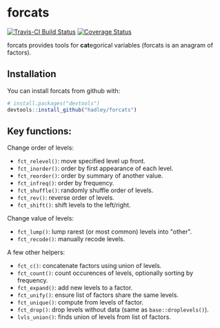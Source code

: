 # forcats

[![Travis-CI Build Status](https://travis-ci.org/hadley/forcats.svg?branch=master)](https://travis-ci.org/hadley/forcats)
[![Coverage Status](https://img.shields.io/codecov/c/github/hadley/forcats/master.svg)](https://codecov.io/github/hadley/forcats?branch=master)

forcats provides tools for **cat**egorical variables (forcats is an anagram of factors).

## Installation

You can install forcats from github with:

```R
# install.packages("devtools")
devtools::install_github("hadley/forcats")
```

## Key functions:

Change order of levels:

* `fct_relevel()`: move specified level up front.
* `fct_inorder()`: order by first appearance of each level.
* `fct_reorder()`: order by summary of another value.
* `fct_infreq()`:  order by frequency.
* `fct_shuffle()`: randomly shuffle order of levels.
* `fct_rev()`:     reverse order of levels.
* `fct_shift()`:   shift levels to the left/right.

Change value of levels:

* `fct_lump()`: lump rarest (or most common) levels into "other".
* `fct_recode()`:   manually recode levels.

A few other helpers:

* `fct_c()`:      concatenate factors using union of levels.
* `fct_count()`:  count occurences of levels, optionally sorting by frequency.
* `fct_expand()`: add new levels to a factor.
* `fct_unify()`:  ensure list of factors share the same levels.
* `fct_unique()`: compute from levels of factor.
* `fct_drop()`:   drop levels without data (same as `base::droplevels()`).
* `lvls_union()`: finds union of levels from list of factors.
